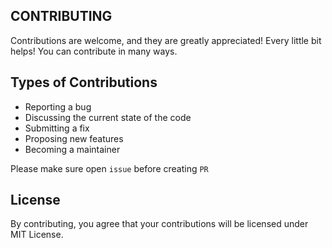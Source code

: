 ## CONTRIBUTING
Contributions are welcome, and they are greatly appreciated! Every little bit helps! You can contribute in many ways.
## Types of Contributions 
-   Reporting a bug
-   Discussing the current state of the code
-   Submitting a fix
-   Proposing new features
-   Becoming a maintainer

Please make sure open `issue` before creating `PR`

## License

By contributing, you agree that your contributions will be licensed under MIT License.